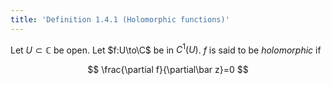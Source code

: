 ```yaml
---
title: 'Definition 1.4.1 (Holomorphic functions)'
---
```


Let $U\subset\mathbb C$ be open. Let $f:U\to\C$ be in $C^1(U)$. $f$ is
said to be *holomorphic* if

$$
\frac{\partial f}{\partial\bar z}=0
$$
